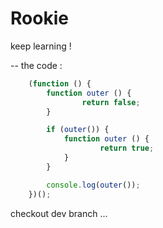 # Rookie
keep learning !

-- the code :
``` javascript
    (function () {
        function outer () {
                return false;
        }

        if (outer()) {
            function outer () {
                    return true;
            }    
        }

        console.log(outer());
    })();

```

checkout dev branch ...
